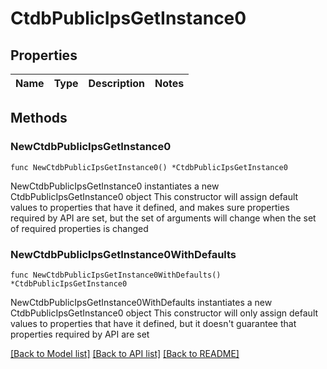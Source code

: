 # CtdbPublicIpsGetInstance0

## Properties

Name | Type | Description | Notes
------------ | ------------- | ------------- | -------------

## Methods

### NewCtdbPublicIpsGetInstance0

`func NewCtdbPublicIpsGetInstance0() *CtdbPublicIpsGetInstance0`

NewCtdbPublicIpsGetInstance0 instantiates a new CtdbPublicIpsGetInstance0 object
This constructor will assign default values to properties that have it defined,
and makes sure properties required by API are set, but the set of arguments
will change when the set of required properties is changed

### NewCtdbPublicIpsGetInstance0WithDefaults

`func NewCtdbPublicIpsGetInstance0WithDefaults() *CtdbPublicIpsGetInstance0`

NewCtdbPublicIpsGetInstance0WithDefaults instantiates a new CtdbPublicIpsGetInstance0 object
This constructor will only assign default values to properties that have it defined,
but it doesn't guarantee that properties required by API are set


[[Back to Model list]](../README.md#documentation-for-models) [[Back to API list]](../README.md#documentation-for-api-endpoints) [[Back to README]](../README.md)


